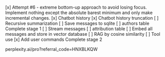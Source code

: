 [x] Attempt #6 - extreme bottom-up approach to avoid losing focus. Implement nothing except the absolute barest minimum and only make incremental changes.
[x] Chatbot history
[x] Chatbot history truncation
[ ] Recursive summarization
[ ] Save messages to sqlite
[ ] authors table
Complete stage 1
[ ] Stream messages
[ ] attribution table
[ ] Embed all messages and store in vector database
[ ] RAG by cosine similarity
[ ] Tool use
[x] Add user commands
Complete stage 2

perplexity.ai/pro?referral_code=HNXBLKQW